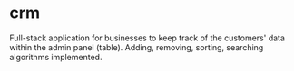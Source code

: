 # crm
Full-stack application for businesses to keep track of the customers' data within the admin panel (table). Adding, removing, sorting, searching algorithms implemented.
